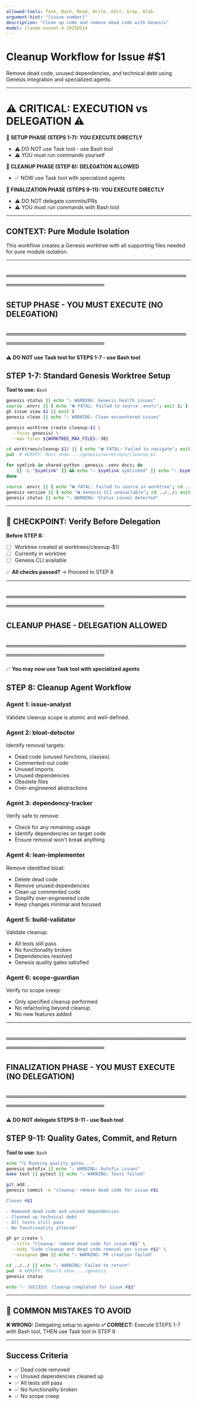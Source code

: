 ```yaml
---
allowed-tools: Task, Bash, Read, Write, Edit, Grep, Glob
argument-hint: "[issue-number]"
description: "Clean up code and remove dead code with Genesis"
model: claude-sonnet-4-20250514
---
```


# Cleanup Workflow for Issue #$1

Remove dead code, unused dependencies, and technical debt using Genesis integration and specialized agents.

---

# ⚠️ CRITICAL: EXECUTION vs DELEGATION ⚠️

**📍 SETUP PHASE (STEPS 1-7): YOU EXECUTE DIRECTLY**
- ⚠️ DO NOT use Task tool - use Bash tool
- ⚠️ YOU must run commands yourself

**🤖 CLEANUP PHASE (STEP 8): DELEGATION ALLOWED**
- ✅ NOW use Task tool with specialized agents

**📍 FINALIZATION PHASE (STEPS 9-11): YOU EXECUTE DIRECTLY**
- ⚠️ DO NOT delegate commits/PRs
- ⚠️ YOU must run commands with Bash tool

---

## CONTEXT: Pure Module Isolation

This workflow creates a Genesis worktree with all supporting files needed for pure module isolation.

---

## ═══════════════════════════════════════════════════
## SETUP PHASE - YOU MUST EXECUTE (NO DELEGATION)
## ═══════════════════════════════════════════════════

⚠️ **DO NOT use Task tool for STEPS 1-7 - use Bash tool**

## STEP 1-7: Standard Genesis Worktree Setup

**Tool to use:** `Bash`

```bash
genesis status || echo "⚠️ WARNING: Genesis health issues"
source .envrc || { echo "❌ FATAL: Failed to source .envrc"; exit 1; }
gh issue view $1 || exit 1
genesis clean || echo "⚠️ WARNING: Clean encountered issues"

genesis worktree create cleanup-$1 \
  --focus genesis/ \
  --max-files ${WORKTREE_MAX_FILES:-30}

cd worktrees/cleanup-$1/ || { echo "❌ FATAL: Failed to navigate"; exit 1; }
pwd  # VERIFY: Must show .../genesis/worktrees/cleanup-$1

for symlink in shared-python .genesis .venv docs; do
    [[ -L "$symlink" ]] && echo "✓ $symlink symlinked" || echo "⚠️ $symlink missing"
done

source .envrc || { echo "❌ FATAL: Failed to source in worktree"; cd ../../; exit 1; }
genesis version || { echo "❌ Genesis CLI unavailable"; cd ../../; exit 1; }
genesis status || echo "⚠️ WARNING: Status issues detected"
```

---

## 🛑 CHECKPOINT: Verify Before Delegation

**Before STEP 8:**
- [ ] Worktree created at worktrees/cleanup-$1/
- [ ] Currently in worktree
- [ ] Genesis CLI available

✅ **All checks passed?** → Proceed to STEP 8

---

## ═══════════════════════════════════════════════════
## CLEANUP PHASE - DELEGATION ALLOWED
## ═══════════════════════════════════════════════════

✅ **You may now use Task tool with specialized agents**

## STEP 8: Cleanup Agent Workflow

### Agent 1: issue-analyst
Validate cleanup scope is atomic and well-defined.

### Agent 2: bloat-detector
Identify removal targets:
- Dead code (unused functions, classes)
- Commented-out code
- Unused imports
- Unused dependencies
- Obsolete files
- Over-engineered abstractions

### Agent 3: dependency-tracker
Verify safe to remove:
- Check for any remaining usage
- Identify dependencies on target code
- Ensure removal won't break anything

### Agent 4: lean-implementer
Remove identified bloat:
- Delete dead code
- Remove unused dependencies
- Clean up commented code
- Simplify over-engineered code
- Keep changes minimal and focused

### Agent 5: build-validator
Validate cleanup:
- All tests still pass
- No functionality broken
- Dependencies resolved
- Genesis quality gates satisfied

### Agent 6: scope-guardian
Verify no scope creep:
- Only specified cleanup performed
- No refactoring beyond cleanup
- No new features added

---

## ═══════════════════════════════════════════════════
## FINALIZATION PHASE - YOU MUST EXECUTE (NO DELEGATION)
## ═══════════════════════════════════════════════════

⚠️ **DO NOT delegate STEPS 9-11 - use Bash tool**

## STEP 9-11: Quality Gates, Commit, and Return

**Tool to use:** `Bash`

```bash
echo "🔍 Running quality gates..."
genesis autofix || echo "⚠️ WARNING: Autofix issues"
make test || pytest || echo "⚠️ WARNING: Tests failed"

git add .
genesis commit -m "cleanup: remove dead code for issue #$1

Closes #$1

- Removed dead code and unused dependencies
- Cleaned up technical debt
- All tests still pass
- No functionality altered"

gh pr create \
  --title "cleanup: remove dead code for issue #$1" \
  --body "Code cleanup and dead code removal per issue #$1" \
  --assignee @me || echo "⚠️ WARNING: PR creation failed"

cd ../../ || echo "⚠️ WARNING: Failed to return"
pwd  # VERIFY: Should show .../genesis
genesis status

echo "✅ SUCCESS: Cleanup completed for issue #$1"
```

---

## 🚫 COMMON MISTAKES TO AVOID

**❌ WRONG:** Delegating setup to agents
**✅ CORRECT:** Execute STEPS 1-7 with Bash tool, THEN use Task tool in STEP 8

---

## Success Criteria
- ✅ Dead code removed
- ✅ Unused dependencies cleaned up
- ✅ All tests still pass
- ✅ No functionality broken
- ✅ No scope creep
